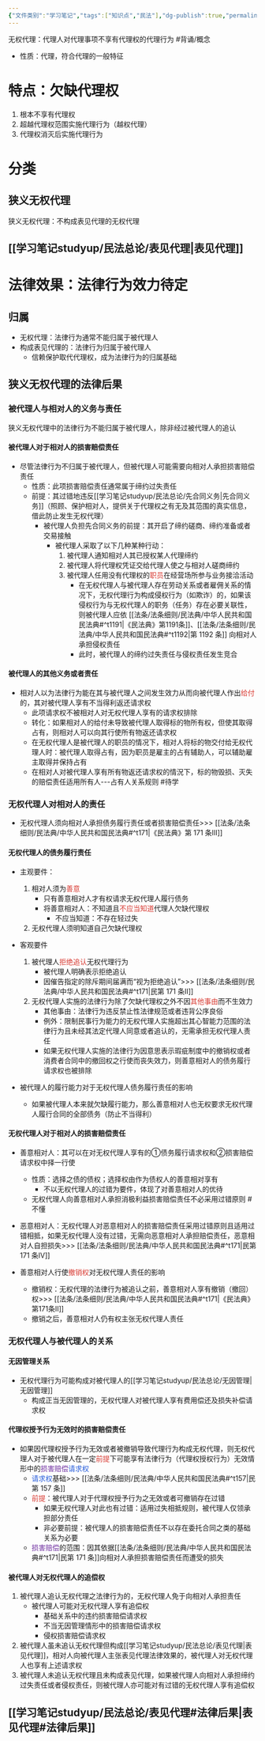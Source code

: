 ```yaml
---
{"文件类别":"学习笔记","tags":["知识点","民法"],"dg-publish":true,"permalink":"/学习笔记studyup/民法总论/无权代理/","dgPassFrontmatter":true,"created":"2024-07-30T16:23:17.458+08:00","updated":"2024-11-18T19:59:03.426+08:00"}
---
```


无权代理：代理人对代理事项不享有代理权的代理行为 #背诵/概念 
- 性质：代理，符合代理的一般特征
# 特点：欠缺代理权
1. 根本不享有代理权
2. 超越代理权范围实施代理行为（越权代理）
3. 代理权消灭后实施代理行为
# 分类
## 狭义无权代理
狭义无权代理：不构成表见代理的无权代理
## [[学习笔记studyup/民法总论/表见代理\|表见代理]]
# 法律效果：法律行为效力待定
## 归属
- 无权代理：法律行为通常不能归属于被代理人
- 构成表见代理的：法律行为归属于被代理人
	- 信赖保护取代代理权，成为法律行为的归属基础
## 狭义无权代理的法律后果
### 被代理人与相对人的义务与责任
狭义无权代理中的法律行为不能归属于被代理人，除非经过被代理人的追认
#### 被代理人对于相对人的损害赔偿责任
- 尽管法律行为不归属于被代理人，但被代理人可能需要向相对人承担损害赔偿责任
	- 性质：此项损害赔偿责任通常属于缔约过失责任
	- 前提：其过错地违反[[学习笔记studyup/民法总论/先合同义务\|先合同义务]]（照顾、保护相对人，提供关于代理权之有无及其范围的真实信息，借此防止发生无权代理）
		- 被代理人负担先合同义务的前提：其开启了缔约磋商、缔约准备或者交易接触
			- 被代理人采取了以下几种某种行动：
				1. 被代理人通知相对人其已授权某人代理缔约
				2. 被代理人将代理权凭证交给代理人使之与相对人磋商缔约
				3. 被代理人任用没有代理权的<font color="#d83931">职员</font>在经营场所参与业务接洽活动
					- 在无权代理人与被代理人存在劳动关系或者雇佣关系的情况下，无权代理行为构成侵权行为（如欺诈）的，如果该侵权行为与无权代理人的职务（任务）存在必要关联性，则被代理人应依 [[法条/法条细则/民法典/中华人民共和国民法典#^t1191\|《民法典》第1191条]]、[[法条/法条细则/民法典/中华人民共和国民法典#^t1192\|第 1192 条]] 向相对人承担侵权责任
					- 此时，被代理人的缔约过失责任与侵权责任发生竞合
#### 被代理人的其他义务或者责任
- 相对人以为法律行为能在其与被代理人之间发生效力从而向被代理人作出<font color="#d83931">给付</font>的，其对被代理人享有不当得利返还请求权
	- 此项请求权不被相对人对无权代理人享有的请求权排除
	- 转化：如果相对人的给付未导致被代理人取得标的物所有权，但使其取得占有，则相对人可以向其行使所有物返还请求权
	- 在无权代理人是被代理人的职员的情况下，相对人将标的物交付给无权代理人时：被代理人取得占有，因为职员是雇主的占有辅助人，可以辅助雇主取得并保持占有
	- 在相对人对被代理人享有所有物返还请求权的情況下，标的物毁损、灭失的赔偿责任适用所有人---占有人关系规则 #待学
### 无权代理人对相对人的责任
- 无权代理人须向相对人承担债务履行责任或者损害赔偿责任>>> [[法条/法条细则/民法典/中华人民共和国民法典#^t171\|《民法典》第 171 条Ⅲ]]
#### 无权代理人的债务履行责任
- 主观要件：
	1. 相对人须为<font color="#d83931">善意</font>
		- 只有善意相对人才有权请求无权代理人履行债务
		- 将善意相对人：不知道且<font color="#d83931">不应当知道</font>代理人欠缺代理权
			- 不应当知道：不存在轻过失
	2. 无权代理人须明知道自己欠缺代理权
- 客观要件
	1. 被代理人<font color="#d83931">拒绝追认</font>无权代理行为
		- 被代理人明确表示拒绝追认
		- 因催告指定的除斥期间届满而“视为拒绝追认”>>> [[法条/法条细则/民法典/中华人民共和国民法典#^t171\|民第 171 条Ⅱ]]
	2. 无权代理人实施的法律行为除了欠缺代理权之外不因<font color="#d83931">其他事由</font>而不生效力
		- 其他事由：法律行为违反禁止性法律规范或者违背公序良俗
		- 例外：限制民事行为能力的无权代理人实施超出其心智能力范围的法律行为且未经其法定代理人同意或者追认的，无需承担无权代理人责任
		- 如果无权代理人实施的法律行为因意思表示瑕疵制度中的撤销权或者消费者合同中的撤回权之行使而丧失效力，则善意相对人的债务履行请求权也被排除

- 被代理人的履行能力对于无权代理人债务履行责任的影响
	- 如果被代理人本来就欠缺履行能力，那么善意相对人也无权要求无权代理人履行合同的全部债务（防止不当得利）
#### 无权代理人对于相对人的损害赔偿责任
- 善意相对人：其可以在对无权代理人享有的①债务履行请求权和②损害赔偿请求权中择一行使
	- 性质：选择之债的债权；选择权由作为债权人的善意相对享有
		- 不以无权代理人的过错为要件，体现了对善意相对人的优待
	- 无权代理人向善意相对人承担消极利益损害赔偿责任不必采用过错原则 #不懂
- 恶意相对人：无权代理人对恶意相对人的损害赔偿责任采用过错原则且适用过错相抵，如果无权代理人没有过错，无需向恶意相对人承担赔偿责任，恶意相对人自担损失>>> [[法条/法条细则/民法典/中华人民共和国民法典#^t171\|民第 171 条Ⅳ]]

- 善意相对人行使<font color="#d83931">撤销权</font>对无权代理人责任的影响
	- 撤销权：无权代理的法律行为被追认之前，善意相对人享有撤销（撤回）权>>> [[法条/法条细则/民法典/中华人民共和国民法典#^t171\|《民法典》第171条Ⅱ]]
	- 撤销之后，善意相对人仍有权主张无权代理人责任
### 无权代理人与被代理人的关系
#### 无因管理关系
- 无权代理行为可能构成对被代理人的[[学习笔记studyup/民法总论/无因管理\|无因管理]]
	- 构成正当无因管理的，无权代理人对被代理人享有费用偿还及损失补偿请求权
#### 代理权授予行为无效时的损害赔偿责任
- 如果因代理权授予行为无效或者被撤销导致代理行为构成无权代理，则无权代理人对于被代理人在一定<font color="#d83931">前提</font>下可能享有法律行为（代理权授权行为）无效情形中的<font color="#7030a0">损害赔偿</font><font color="#245bdb">请求权</font>
	- <font color="#245bdb">请求权</font>基础>>> [[法条/法条细则/民法典/中华人民共和国民法典#^t157\|民第 157 条]]
	- <font color="#d83931">前提</font>：被代理人对于代理权授予行为之无效或者可撤销存在过错
		- 如果无权代理人对此也有过错：适用过失相抵规则，被代理人仅领承担部分责任
		- 非必要前提：被代理人的损害赔偿责任不以存在委托合同之类的基础关系为必要
	- <font color="#7030a0">损害赔偿</font>的范围：因其依据[[法条/法条细则/民法典/中华人民共和国民法典#^t171\|民第 171 条]]向相对人承担损害赔偿责任而遭受的损失

#### 被代理人对无权代理人的追偿权
1. 被代理人追认无权代理之法律行为的，无权代理人免于向相对人承担责任
	- 被代理人可能对无权代理人享有追偿权
		- 基础关系中的违约损害赔偿请求权
		- 不当无因管理情形中的损害赔偿请求权
		- 侵权损害赔偿请求权
2. 被代理人虽未追认无权代理但构成[[学习笔记studyup/民法总论/表见代理\|表见代理]]，相对人向被代理人主张表见代理法律效果的，被代理人对无权代理人也享有上述请求权
3. 被代理人未追认无权代理且未构成表见代理，如果被代理人向相对人承担缔约过失责任或者侵权责任，则被代理人亦可能对有过错的无权代理人享有追偿权
## [[学习笔记studyup/民法总论/表见代理#法律后果\|表见代理#法律后果]]